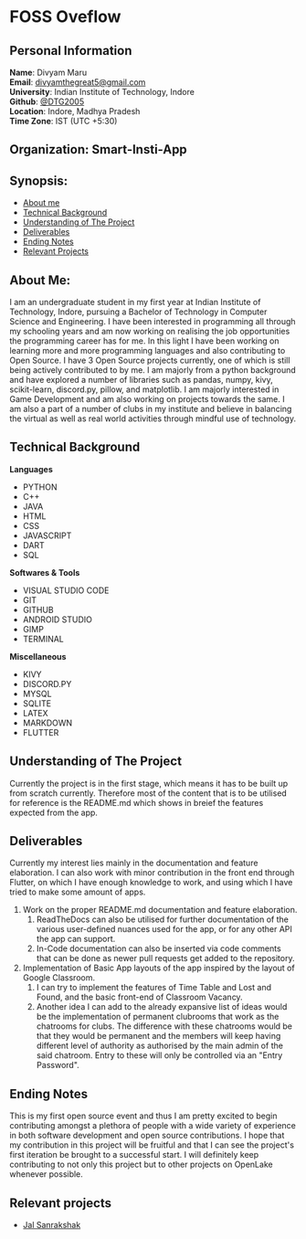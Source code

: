 
# FOSS Oveflow

## Personal Information

**Name**: Divyam Maru  
**Email**: divyamthegreat5@gmail.com  
**University**: Indian Institute of Technology, Indore  
**Github**: [@DTG2005](https://github.com/DTG2005)  
**Location**: Indore, Madhya Pradesh  
**Time Zone**: IST (UTC +5:30)  

## Organization: Smart-Insti-App

## Synopsis: 
- [About me](/Smart-Insti-App/Proposal.md#about-me)
- [Technical Background](/Smart-Insti-App/Proposal.md#technical-background)
- [Understanding of The Project](/Smart-Insti-App/Proposal.md#understanding-of-the-project)
- [Deliverables](/Smart-Insti-App/Proposal.md#deliverables)
- [Ending Notes](/Smart-Insti-App/Proposal.md#ending-notes)
- [Relevant Projects](/Smart-Insti-App/Proposal.md#relevant-projects)


## About Me:

I am an undergraduate student in my first year at Indian Institute of Technology, Indore, pursuing a Bachelor of Technology in Computer Science and Engineering. I have been interested in programming all through my schooling years and am now working on realising the job opportunities the programming career has for me. In this light I have been working on learning more and more programming languages and also contributing to Open Source. I have 3 Open Source projects currently, one of which is still being actively contributed to by me. I am majorly from a python background and have explored a number of libraries such as pandas, numpy, kivy, scikit-learn, discord.py, pillow, and matplotlib. I am majorly interested in Game Development and am also working on projects towards the same. I am also a part of a number of clubs in my institute and believe in balancing the virtual as well as real world activities through mindful use of technology.

## Technical Background

**Languages**  
- PYTHON
- C++
- JAVA
- HTML 
- CSS
- JAVASCRIPT
- DART
- SQL

**Softwares & Tools**  
- VISUAL STUDIO CODE
- GIT
- GITHUB
- ANDROID STUDIO
- GIMP
- TERMINAL    

**Miscellaneous**  
- KIVY
- DISCORD.PY
- MYSQL
- SQLITE
- LATEX
- MARKDOWN
- FLUTTER

## Understanding of The Project

Currently the project is in the first stage, which means it has to be built up from scratch currently. Therefore most of the content that is to be utilised for reference is the README.md which shows in breief the features expected from the app. 

## Deliverables

Currently my interest lies mainly in the documentation and feature elaboration. I can also work with minor contribution in the front end through Flutter, on which I have enough knowledge to work, and using which I have tried to make some amount of apps.

1. Work on the proper README.md documentation and feature elaboration.
    1. ReadTheDocs can also be utilised for further documentation of the various user-defined nuances used for the app, or for any other API the app can support.
    2. In-Code documentation can also be inserted via code comments that can be done as newer pull requests get added to the repository.
2. Implementation of Basic App layouts of the app inspired by the layout of Google Classroom.
    1. I can try to implement the features of Time Table and Lost and Found, and the basic front-end of Classroom Vacancy.
    2. Another idea I can add to the already expansive list of ideas would be the implementation of permanent clubrooms that work as the chatrooms for clubs. The difference with these chatrooms would be that they would be permanent and the members will keep having different level of authority as authorised by the main admin of the said chatroom. Entry to these will only be controlled via an "Entry Password".

## Ending Notes

This is my first open source event and thus I am pretty excited to begin contributing amongst a plethora of people with a wide variety of experience in both software development and open source contributions. I hope that my contribution in this project will be fruitful and that I can see the project's first iteration be brought to a successful start. I will definitely keep contributing to not only this project but to other projects on OpenLake whenever possible.

## Relevant projects

- [Jal Sanrakshak](https://github.com/DTG2005/JalSanrakshakApp)